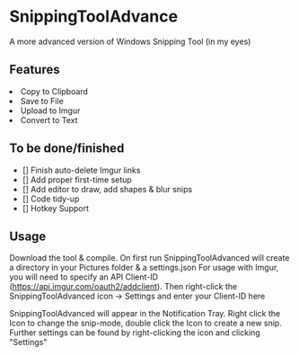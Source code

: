 # SnippingToolAdvance
A more advanced version of Windows Snipping Tool (in my eyes)

<!-- USAGE EXAMPLES -->
## Features

<li>Copy to Clipboard</li>
<li>Save to File</li>
<li>Upload to Imgur</li>
<li>Convert to Text</li>

## To be done/finished

- [] Finish auto-delete Imgur links
- [] Add proper first-time setup
- [] Add editor to draw, add shapes & blur snips
- [] Code tidy-up
- [] Hotkey Support

## Usage

Download the tool & compile. On first run SnippingToolAdvanced will create a directory in your Pictures folder & a settings.json
For usage with Imgur, you will need to specify an API Client-ID (https://api.imgur.com/oauth2/addclient). Then right-click the SnippingToolAdvanced icon -> Settings and enter your Client-ID here

SnippingToolAdvanced will appear in the Notification Tray. Right click the Icon to change the snip-mode, double click the Icon to create a new snip. Further settings can be found by right-clicking the icon and clicking "Settings"

